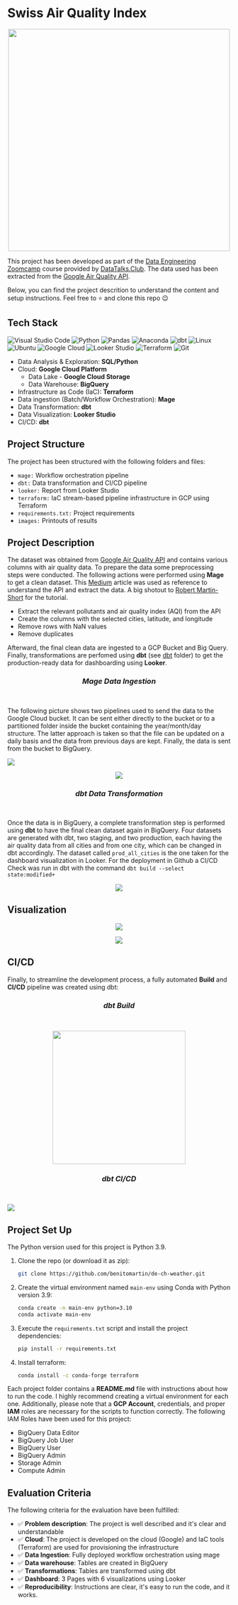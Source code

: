 # Swiss Air Quality Index

<p align="center">
<img align="center" src="/images/airquality.png" height="500">
</p>

This project has been developed as part of the [Data Engineering Zoomcamp](https://github.com/DataTalksClub/data-engineering-zoomcamp) course provided by [DataTalks.Club](https://datatalks.club/). The data used has been extracted from the [Google Air Quality API](https://developers.google.com/maps/documentation/air-quality).

Below, you can find the project descrition to understand the content and setup instructions. Feel free to ⭐ and clone this repo 😉

## Tech Stack

![Visual Studio Code](https://img.shields.io/badge/Visual%20Studio%20Code-0078d7.svg?style=for-the-badge&logo=visual-studio-code&logoColor=white)
![Python](https://img.shields.io/badge/python-3670A0?style=for-the-badge&logo=python&logoColor=ffdd54)
![Pandas](https://img.shields.io/badge/pandas-%23150458.svg?style=for-the-badge&logo=pandas&logoColor=white)
![Anaconda](https://img.shields.io/badge/Anaconda-%2344A833.svg?style=for-the-badge&logo=anaconda&logoColor=white)
![dbt](https://img.shields.io/badge/dbt-FF694B.svg?style=for-the-badge&logo=dbt&logoColor=white)
![Linux](https://img.shields.io/badge/Linux-FCC624?style=for-the-badge&logo=linux&logoColor=white)
![Ubuntu](https://img.shields.io/badge/Ubuntu-E95420?style=for-the-badge&logo=ubuntu&logoColor=white)
![Google Cloud](https://img.shields.io/badge/GoogleCloud-%234285F4.svg?style=for-the-badge&logo=google-cloud&logoColor=white)
![Looker Studio](https://img.shields.io/badge/Looker-4285F4.svg?style=for-the-badge&logo=Looker&logoColor=white)
![Terraform](https://img.shields.io/badge/terraform-%235835CC.svg?style=for-the-badge&logo=terraform&logoColor=white)
![Git](https://img.shields.io/badge/git-%23F05033.svg?style=for-the-badge&logo=git&logoColor=white)


* Data Analysis & Exploration: **SQL/Python**
* Cloud: **Google Cloud Platform**
  * Data Lake - **Google Cloud Storage**
  * Data Warehouse: **BigQuery**
* Infrastructure as Code (IaC): **Terraform**
* Data ingestion (Batch/Workflow Orchestration): **Mage**
* Data Transformation: **dbt**
* Data Visualization: **Looker Studio**
* CI/CD: **dbt**

## Project Structure

The project has been structured with the following folders and files:

* `mage:` Workflow orchestration pipeline
* `dbt:` Data transformation and CI/CD pipeline
* `looker:` Report from Looker Studio
* `terraform:` IaC stream-based pipeline infrastructure in GCP using Terraform
* `requirements.txt:` Project requirements
* `images:` Printouts of results


## Project Description

The dataset was obtained from [Google Air Quality API](https://developers.google.com/maps/documentation/air-quality) and contains various columns with air quality data. To prepare the data some preprocessing steps were conducted. The following actions were performed using **Mage** to get a clean dataset. This [Medium](https://medium.com/towards-data-science/a-python-tool-for-fetching-air-pollution-data-from-google-maps-air-quality-apis-7cf58a7c63cb) article was used as reference to understand the API and extract the data. A big shotout to [Robert Martin-Short](https://github.com/rmartinshort) for the tutorial.

* Extract the relevant pollutants and air quality index (AQI) from the API
* Create the columns with the selected cities, latitude, and longitude
* Remove rows with NaN values
* Remove duplicates

Afterward, the final clean data are ingested to a GCP Bucket and Big Query. Finally, transformations are perfomed using **dbt** (see [dbt](./dbt) folder) to get the production-ready data for dashboarding using **Looker**.



<h3 align="center"><i>Mage Data Ingestion</i></h3>
&nbsp;

The following picture shows two pipelines used to send the data to the Google Cloud bucket. It can be sent either directly to the bucket or to a partitioned folder inside the bucket containing the year/month/day structure. The latter approach is taken so that the file can be updated on a daily basis and the data from previous days are kept. Finally, the data is sent from the bucket to BigQuery.

<p>
    <img src="/images/weather_to_gcs_parquet.png"/>
</p>

<p align="center">
    <img src="/images/gcs_to_bq.png"/>
</p>

<h3 align="center"><i>dbt Data Transformation</i></h3>
&nbsp;

Once the data is in BigQuery, a complete transformation step is performed using **dbt** to have the final clean dataset again in BigQuery. Four datasets are generated with dbt, two staging, and two production, each having the air quality data from all cities and from one city, which can be changed in dbt accordingly. The dataset called `prod_all_cities` is the one taken for the dashboard visualization in Looker. For the deployment in Github a CI/CD Check was run in dbt with the command `dbt build --select state:modified+`

<p align="center">
    <img src="/images/dbt.png"/>
</p>

## Visualization


<p align="center">
    <img src="/images/air7days.png"/>
</p>

<p align="center">
    <img src="/images/aqi7days.png"/>
</p>

## CI/CD

Finally, to streamline the development process, a fully automated **Build** and **CI/CD** pipeline was created using dbt:

<h3 align="center"><i>dbt Build</i></h3>
&nbsp;

<p align="center">
<img src="/images/dbt2.png" height="300">
</p>

<h3 align="center"><i>dbt CI/CD</i></h3>
&nbsp;

<p>
    <img src="/images/dbt.png"/>
</p>


## Project Set Up

The Python version used for this project is Python 3.9.

1. Clone the repo (or download it as zip):

   ```bash
   git clone https://github.com/benitomartin/de-ch-weather.git
   ```

2. Create the virtual environment named `main-env` using Conda with Python version 3.9:

   ```bash
   conda create -n main-env python=3.10
   conda activate main-env
   ```

3. Execute the `requirements.txt` script and install the project dependencies:

    ```bash
    pip install -r requirements.txt

    ```

4. Install terraform:

   ```bash
   conda install -c conda-forge terraform
    ```

Each project folder contains a **README.md** file with instructions about how to run the code. I highly recommend creating a virtual environment for each one. Additionally, please note that a **GCP Account**, credentials, and proper **IAM** roles are necessary for the scripts to function correctly. The following IAM Roles have been used for this project:

* BigQuery Data Editor
* BigQuery Job User
* BigQuery User
* BigQuery Admin
* Storage Admin
* Compute Admin

## Evaluation Criteria

The following criteria for the evaluation have been fulfilled:

- :white_check_mark: **Problem description**: The project is well described and it's clear and understandable
- :white_check_mark: **Cloud**: The project is developed on the cloud (Google) and IaC tools (Terraform) are used for provisioning the infrastructure
- :white_check_mark: **Data Ingestion**: Fully deployed workflow orchestration using mage
- :white_check_mark: **Data warehouse**: Tables are created in BigQuery
- :white_check_mark: **Transformations**: Tables are transformed using dbt
- :white_check_mark: **Dashboard**: 3 Pages with 6 visualizations using Looker
- :white_check_mark: **Reproducibility**: Instructions are clear, it's easy to run the code, and it works. 
